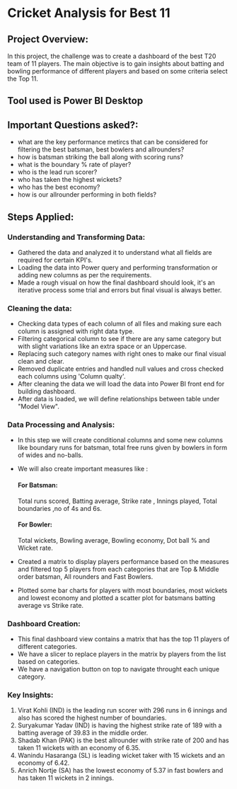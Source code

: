 # Cricket Analysis for Best 11

## Project Overview:
In this project, the challenge was to create a dashboard of the best T20 team of 11 players. The main objective is to gain insights about batting and bowling performance of different players and based on some criteria select the Top 11.

## Tool used is Power BI Desktop

## Important Questions asked?:
- what are the key performance metircs that can be considered for filtering the best batsman, best bowlers and allrounders?
- how is batsman striking the ball along with scoring runs?
- what is the boundary % rate of player?
- who is the lead run scorer?
- who has taken the highest wickets?
- who has the best economy?
- how is our allrounder performing in both fields?

## Steps Applied:
### Understanding and Transforming Data:
- Gathered the data and analyzed it to understand what all fields are required for certain KPI's.
- Loading the data into Power query and performing transformation or adding new columns as per the requirements.
- Made a rough visual on how the final dashboard should look, it's an iterative process some trial and errors but final visual is always better.

### Cleaning the data:
- Checking data types of each column of all files and making sure each column is assigned with right data type.
- Filtering categorical column to see if there are any same category but with slight variations like an extra space or an Uppercase.
- Replacing such category names with right ones to make our final visual clean and clear.
- Removed duplicate entries and handled null values and cross checked each columns using 'Column qualty'.
- After cleaning the data we will load the data into Power BI front end for building dashboard.
- After data is loaded, we will define relationships between table under "Model View".

### Data Processing and Analysis:
- In this step we will create conditional columns and some new columns like boundary runs for batsman, total free runs given by bowlers in form of wides and no-balls.
- We will also create important measures like :
  #### For Batsman:
  Total runs scored, Batting average, Strike rate , Innings played, Total boundaries ,no of 4s and 6s.
  #### For Bowler:
  Total wickets, Bowling average, Bowling economy, Dot ball % and Wicket rate.
  
-  Created a matrix to display players performance based on the measures and filtered top 5 players from each categories that are Top & Middle order batsman, All rounders and Fast Bowlers.
- Plotted some bar charts for players with most boundaries, most wickets and lowest economy and plotted a scatter plot for batsmans batting average vs Strike rate.

### Dashboard Creation:
- This final dashboard view contains a matrix that has the top 11 players of different categories.
- We have a slicer to replace players in the matrix by players from the list based on categories.
- We have a navigation button on top to navigate throught each unique category.

### Key Insights:
1. Virat Kohli (IND) is the leading run scorer with 296 runs in 6 innings and also has scored the highest number of boundaries.
2. Suryakumar Yadav (IND) is having the highest strike rate of 189 with a batting average of 39.83 in the middle order.
3. Shadab Khan (PAK) is the best allrounder with strike rate of 200 and has taken 11 wickets with an economy of 6.35.
4. Wanindu Hasaranga (SL) is leading wicket taker with 15 wickets and an economy of 6.42.
5. Anrich Nortje (SA) has the lowest economy of 5.37 in fast bowlers and has taken 11 wickets in 2 innings.
